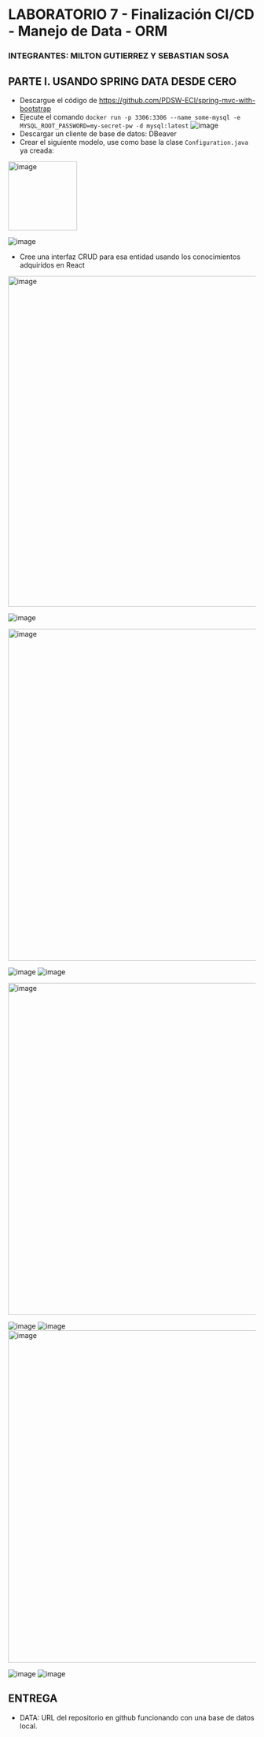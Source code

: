 # LABORATORIO 7 - Finalización CI/CD - Manejo de Data - ORM
### INTEGRANTES: MILTON GUTIERREZ Y SEBASTIAN SOSA
## PARTE I. USANDO SPRING DATA DESDE CERO
- Descargue el código de https://github.com/PDSW-ECI/spring-mvc-with-bootstrap
- Ejecute el comando `docker run -p 3306:3306 --name some-mysql -e MYSQL_ROOT_PASSWORD=my-secret-pw -d mysql:latest`
  ![image](https://github.com/jhonSsosa/CVDS_LAB07/blob/main/images/docker-command.png)
- Descargar un cliente de base de datos: DBeaver
- Crear el siguiente modelo, use como base la clase `Configuration.java` ya creada:
<img width="140" alt="image" src="https://github.com/PDSW-ECI/labs/assets/4140058/9df565e5-dd4f-4932-b655-49de6a7c78ea">

  ![image](https://github.com/jhonSsosa/CVDS_LAB07/blob/main/images/Employee.PNG)
  
- Cree una interfaz CRUD para esa entidad usando los conocimientos adquiridos en React
<img width="672" alt="image" src="https://github.com/PDSW-ECI/labs/assets/4140058/67f8763f-920d-4c26-a7e7-cfcbee8cd37c">

  ![image](https://github.com/jhonSsosa/CVDS_LAB07/blob/main/images/pagina1.png)

<img width="675" alt="image" src="https://github.com/PDSW-ECI/labs/assets/4140058/8030b6b1-741f-4460-92ce-b66156c9857b">

![image](https://github.com/jhonSsosa/CVDS_LAB07/blob/main/images/pagina2.png)
![image](https://github.com/jhonSsosa/CVDS_LAB07/blob/main/images/pagina3.png)

<img width="675" alt="image" src="https://github.com/PDSW-ECI/labs/assets/4140058/652744e8-f2be-496d-9a57-6e72cb652c7f">

![image](https://github.com/jhonSsosa/CVDS_LAB07/blob/main/images/pagina4.png)
![image](https://github.com/jhonSsosa/CVDS_LAB07/blob/main/images/pagina5.png)
<img width="676" alt="image" src="https://github.com/PDSW-ECI/labs/assets/4140058/79383263-86ac-4bee-81d7-d3d9df1b0a60">

![image](https://github.com/jhonSsosa/CVDS_LAB07/blob/main/images/pagina6.png)
![image](https://github.com/jhonSsosa/CVDS_LAB07/blob/main/images/pagina7.png)

## ENTREGA
- DATA: URL del repositorio en github funcionando con una base de datos local.
